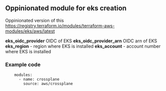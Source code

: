 ## Oppinionated module for eks creation ##


Oppinionated version of this https://registry.terraform.io/modules/terraform-aws-modules/eks/aws/latest

__eks_oidc_provider__ OIDC of EKS
__eks_oidc_provider_arn__ OIDC arn of EKS
__eks_region__ - region where EKS is installed
__eks_account__ - account number where EKS is installed

### Example code ###

```
    modules:
      - name: crossplane
        source: aws/crossplane


```

